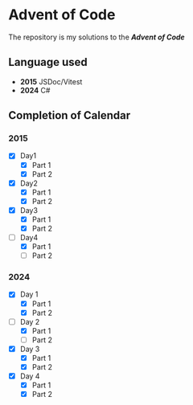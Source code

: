 # Advent of Code

The repository is my solutions to the ***Advent of Code***

## Language used

- **2015** JSDoc/Vitest
- **2024** C#

## Completion of Calendar

### 2015

- [x] Day1
  - [x] Part 1
  - [x] Part 2
- [x] Day2
  - [x] Part 1
  - [x] Part 2
- [x] Day3
  - [x] Part 1
  - [x] Part 2
- [ ] Day4
  - [x] Part 1
  - [ ] Part 2

### 2024

- [x] Day 1
  - [x] Part 1
  - [x] Part 2
- [ ] Day 2
  - [x] Part 1
  - [ ] Part 2
- [x] Day 3
  - [x] Part 1
  - [x] Part 2
- [x] Day 4
  - [x] Part 1
  - [x] Part 2
